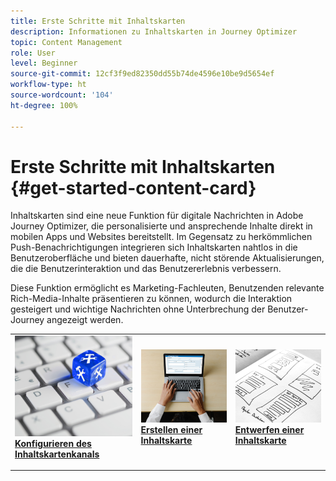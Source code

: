 ```yaml
---
title: Erste Schritte mit Inhaltskarten
description: Informationen zu Inhaltskarten in Journey Optimizer
topic: Content Management
role: User
level: Beginner
source-git-commit: 12cf3f9ed82350dd55b74de4596e10be9d5654ef
workflow-type: ht
source-wordcount: '104'
ht-degree: 100%

---
```


# Erste Schritte mit Inhaltskarten {#get-started-content-card}

Inhaltskarten sind eine neue Funktion für digitale Nachrichten in Adobe Journey Optimizer, die personalisierte und ansprechende Inhalte direkt in mobilen Apps und Websites bereitstellt. Im Gegensatz zu herkömmlichen Push-Benachrichtigungen integrieren sich Inhaltskarten nahtlos in die Benutzeroberfläche und bieten dauerhafte, nicht störende Aktualisierungen, die die Benutzerinteraktion und das Benutzererlebnis verbessern.

Diese Funktion ermöglicht es Marketing-Fachleuten, Benutzenden relevante Rich-Media-Inhalte präsentieren zu können, wodurch die Interaktion gesteigert und wichtige Nachrichten ohne Unterbrechung der Benutzer-Journey angezeigt werden.

<table style="table-layout:fixed"><tr style="border: 0;">
<td>
<a href="content-card-configuration.md">
<img alt="Lead" src="../assets/do-not-localize/sms-config.jpg">
</a>
<div><a href="content-card-configuration.md"><strong>Konfigurieren des Inhaltskartenkanals</strong>
</div>
<p>
</td>
<td>
<a href="create-content-card.md">
<img alt="Gelegentlich" src="../assets/do-not-localize/sms-create.jpeg">
</a>
<div>
<a href="create-content-card.md"><strong>Erstellen einer Inhaltskarte</strong></a>
</div>
<p></td>
<td>
<a href="design-content-card.md">
<img alt="Validierung" src="../assets/do-not-localize/web-design.jpg">
</a>
<div>
<a href="design-content-card.md"><strong>Entwerfen einer Inhaltskarte</strong></a>
</div>
<p>
</td>
</tr></table>


